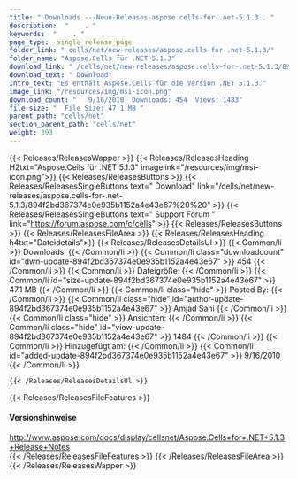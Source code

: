 ```yaml
---
title: " Downloads ---Neue-Releases-aspose.cells-for-.net-5.1.3 . "
description:  "    . " 
keywords:  "    . " 
page_type:  single_release_page
folder_link: " cells/net/new-releases/aspose.cells-for-.net-5.1.3/"
folder_name: "Aspose.Cells für .NET 5.1.3"
download_link: " /cells/net/new-releases/aspose.cells-for-.net-5.1.3/894f2bd367374e0e935b1152a4e43e67"
download_text: " Download"
Intro_text: "Es enthält Aspose.Cells für die Version .NET 5.1.3."
image_link: "/resources/img/msi-icon.png"
download_count: "   9/16/2010  Downloads: 454  Views: 1483"
file_size: "  File Size: 47.1 MB "
parent_path: "cells/net"
section_parent_path: "cells/net"
weight: 393
---
```


{{< Releases/ReleasesWapper >}}
  {{< Releases/ReleasesHeading H2txt="Aspose.Cells für .NET 5.1.3" imagelink="/resources/img/msi-icon.png">}}
  {{< Releases/ReleasesButtons >}}
    {{< Releases/ReleasesSingleButtons text=" Download" link="/cells/net/new-releases/aspose.cells-for-.net-5.1.3/894f2bd367374e0e935b1152a4e43e67%20%20" >}}
    {{< Releases/ReleasesSingleButtons text=" Support Forum " link="https://forum.aspose.com/c/cells" >}}
  {{< Releases/ReleasesButtons >}}
  {{< Releases/ReleasesFileArea >}}
    {{< Releases/ReleasesHeading h4txt="Dateidetails">}}
    {{< Releases/ReleasesDetailsUl >}}
            {{< Common/li >}} Downloads: {{< /Common/li >}}
      {{< Common/li class="downloadcount" id="dwn-update-894f2bd367374e0e935b1152a4e43e67" >}} 454 {{< /Common/li >}}
      {{< Common/li >}} Dateigröße: {{< /Common/li >}}
      {{< Common/li id="size-update-894f2bd367374e0e935b1152a4e43e67" >}} 47.1 MB {{< /Common/li >}} 
      {{< Common/li  class="hide" >}} Posted By: {{< /Common/li >}} 
      {{< Common/li class="hide" id="author-update-894f2bd367374e0e935b1152a4e43e67" >}} Amjad Sahi {{< /Common/li >}}
      {{< Common/li class="hide" >}} Ansichten: {{< /Common/li >}}
      {{< Common/li class="hide" id="view-update-894f2bd367374e0e935b1152a4e43e67" >}} 1484 {{< /Common/li >}}
      {{< Common/li >}} Hinzugefügt am: {{< /Common/li >}}
      {{< Common/li id="added-update-894f2bd367374e0e935b1152a4e43e67" >}} 9/16/2010 {{< /Common/li >}} 

    {{< /Releases/ReleasesDetailsUl >}}

  {{< Releases/ReleasesFileFeatures >}}
      <h4>Versionshinweise</h4><div> <a href="http://www.aspose.com/docs/display/cellsnet/Aspose.Cells+for+.NET+5.1.3+Release+Notes">http://www.aspose.com/docs/display/cellsnet/Aspose.Cells+for+.NET+5.1.3+Release+Notes</a></div>
  {{< /Releases/ReleasesFileFeatures >}}
 {{< /Releases/ReleasesFileArea >}}
{{< /Releases/ReleasesWapper >}}



